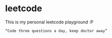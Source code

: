 # leetcode

This is my personal leetcode playground :P

``` “Code three questions a day, keep doctor away” ```
